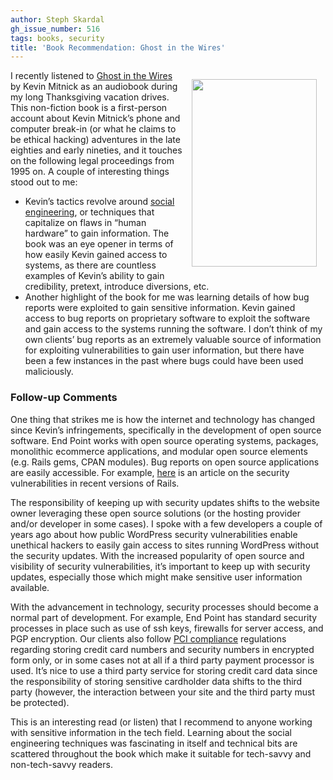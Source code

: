 ```yaml
---
author: Steph Skardal
gh_issue_number: 516
tags: books, security
title: 'Book Recommendation: Ghost in the Wires'
---
```


[<img border="0" width="200" height="300" src="/blog/2011/11/29/book-recommendation-ghost-in-wires/image-0.png" style="float: right; margin: 1em;" />](https://www.amazon.com/Ghost-Wires-Adventures-Worlds-Wanted/dp/0316037702)

I recently listened to [Ghost in the Wires](https://www.amazon.com/Ghost-Wires-Adventures-Worlds-Wanted/dp/0316037702) by Kevin Mitnick as an audiobook during my long Thanksgiving vacation drives. This non-fiction book is a first-person account about Kevin Mitnick’s phone and computer break-in (or what he claims to be ethical hacking) adventures in the late eighties and early nineties, and it touches on the following legal proceedings from 1995 on. A couple of interesting things stood out to me:

 - Kevin’s tactics revolve around [social engineering](https://en.wikipedia.org/wiki/Social_engineering_(security)), or techniques that capitalize on flaws in “human hardware” to gain information. The book was an eye opener in terms of how easily Kevin gained access to systems, as there are countless examples of Kevin’s ability to gain credibility, pretext, introduce diversions, etc.
 - Another highlight of the book for me was learning details of how bug reports were exploited to gain sensitive information. Kevin gained access to bug reports on proprietary software to exploit the software and gain access to the systems running the software. I don’t think of my own clients’ bug reports as an extremely valuable source of information for exploiting vulnerabilities to gain user information, but there have been a few instances in the past where bugs could have been used maliciously.

### Follow-up Comments

One thing that strikes me is how the internet and technology has changed since Kevin’s infringements, specifically in the development of open source software. End Point works with open source operating systems, packages, monolithic ecommerce applications, and modular open source elements (e.g. Rails gems, CPAN modules). Bug reports on open source applications are easily accessible. For example, [here](https://weblog.rubyonrails.org/2011/11/18/rails-3-1-2-has-been-released/) is an article on the security vulnerabilities in recent versions of Rails.

The responsibility of keeping up with security updates shifts to the website owner leveraging these open source solutions (or the hosting provider and/or developer in some cases). I spoke with a few developers a couple of years ago about how public WordPress security vulnerabilities enable unethical hackers to easily gain access to sites running WordPress without the security updates. With the increased popularity of open source and visibility of security vulnerabilities, it’s important to keep up with security updates, especially those which might make sensitive user information available.

With the advancement in technology, security processes should become a normal part of development. For example, End Point has standard security processes in place such as use of ssh keys, firewalls for server access, and PGP encryption. Our clients also follow [PCI compliance](https://www.pcisecuritystandards.org/) regulations regarding storing credit card numbers and security numbers in encrypted form only, or in some cases not at all if a third party payment processor is used. It’s nice to use a third party service for storing credit card data since the responsibility of storing sensitive cardholder data shifts to the third party (however, the interaction between your site and the third party must be protected).

This is an interesting read (or listen) that I recommend to anyone working with sensitive information in the tech field. Learning about the social engineering techniques was fascinating in itself and technical bits are scattered throughout the book which make it suitable for tech-savvy and non-tech-savvy readers.


